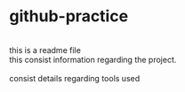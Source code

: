 # github-practice
<br>
this is a readme file <br>
this consist information regarding the project.<br>
<br>
consist details regarding tools used
